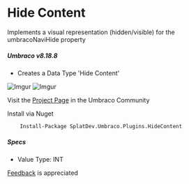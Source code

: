 # Hide Content

Implements a visual representation (hidden/visible) for the umbracoNaviHide property

##### Umbraco v8.18.8

- Creates a Data Type 'Hide Content'

![Imgur](https://i.imgur.com/fDzxnnG.png)
![Imgur](https://i.imgur.com/VmqD5tP.png)

Visit the [Project Page](https://our.umbraco.org/projects/backoffice-extensions/hide-content/) in the Umbraco Community

Install via Nuget

		Install-Package SplatDev.Umbraco.Plugins.HideContent

##### Specs
- Value Type: INT
 


[Feedback](mailto:feedback@splatdev.com) is appreciated

